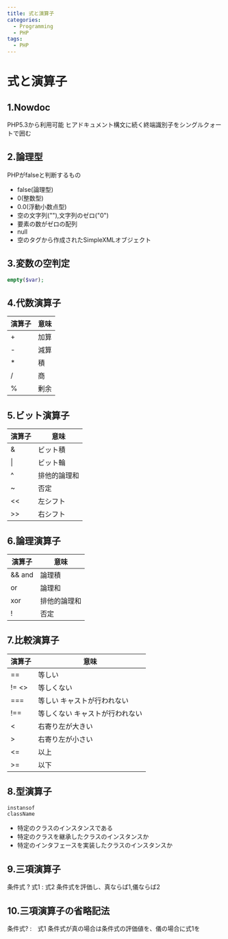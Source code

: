 ```yaml
---
title: 式と演算子
categories:
  - Programming
  - PHP
tags:
  - PHP
---
```


# 式と演算子

## 1.Nowdoc
PHP5.3から利用可能
ヒアドキュメント構文に続く終端識別子をシングルクォートで囲む

## 2.論理型

PHPがfalseと判断するもの
- false(論理型)
- 0(整数型)
- 0.0(浮動小数点型)
- 空の文字列(""),文字列のゼロ("0")
- 要素の数がゼロの配列
- null
- 空のタグから作成されたSimpleXMLオブジェクト

## 3.変数の空判定

```php
empty($var);
```

## 4.代数演算子

|演算子|意味|
|-----|---|
|+|加算|
|-|減算|
|*|積|
|/|商|
|%|剰余|

## 5.ビット演算子

|演算子|意味|
|-----|---|
|&|ビット積|
|\||ビット輪|
|^|排他的論理和|
|~|否定|
|<<|左シフト|
|>>|右シフト|

## 6.論理演算子

|演算子|意味|
|-----|---|
|&& and|論理積|
|or |論理和|
|xor|排他的論理和|
|!|否定|

## 7.比較演算子


|演算子|意味|
|-----|---|
|==|等しい|
|!= <> |等しくない|
|===|等しい キャストが行われない|
|!==|等しくない キャストが行われない|
|<|右寄り左が大きい|
|>|右寄り左が小さい|
|<=|以上|
|>=|以下|

## 8.型演算子

```php
instansof
className
```

- 特定のクラスのインスタンスである
- 特定のクラスを継承したクラスのインスタンスか
- 特定のインタフェースを実装したクラスのインスタンスか

## 9.三項演算子

条件式 ? 式1 : 式2
条件式を評価し、真ならば1,儀ならば2

## 10.三項演算子の省略記法

条件式? :　式1
条件式が真の場合は条件式の評価値を、儀の場合に式1を
